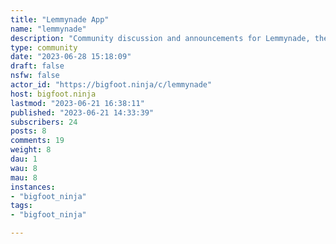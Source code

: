 ```yaml
---
title: "Lemmynade App" 
name: "lemmynade"
description: "Community discussion and announcements for Lemmynade, the iOS and Android client reader for lemmy, the distributed link aggregator in the fediverseGitHub: https://github.com/zachatrocity/lemmynadeF-Droid: tbdAltStore: tbd"
type: community
date: "2023-06-28 15:18:09"
draft: false
nsfw: false
actor_id: "https://bigfoot.ninja/c/lemmynade"
host: bigfoot.ninja
lastmod: "2023-06-21 16:38:11"
published: "2023-06-21 14:33:39"
subscribers: 24
posts: 8
comments: 19
weight: 8
dau: 1
wau: 8
mau: 8
instances:
- "bigfoot_ninja"
tags: 
- "bigfoot_ninja"

---
```

